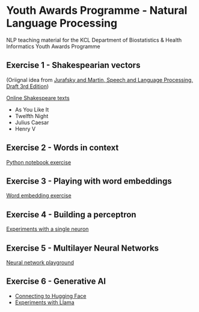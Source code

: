 # Youth Awards Programme - Natural Language Processing

NLP teaching material for the KCL Department of Biostatistics & Health Informatics Youth Awards Programme


## Exercise 1 - Shakespearian vectors
(Oriignal idea from [Jurafsky and Martin, Speech and Language Processing, Draft 3rd Edition](https://web.stanford.edu/~jurafsky/slp3/))

[Online Shakespeare texts](https://www.folger.edu/explore/shakespeares-works/download/)

- As You Like It
- Twelfth Night
- Julius Caesar
- Henry V


## Exercise 2 - Words in context

[Python notebook exercise](https://githubtocolab.com/KCL-Health-NLP/nlp_youth_awards/blob/main//plot_contexts.ipynb)

## Exercise 3 - Playing with word embeddings

[Word embedding exercise](https://githubtocolab.com/KCL-Health-NLP/nlp_youth_awards/blob/main/embeddings.ipynb)


## Exercise 4 - Building a perceptron

[Experiments with a single neuron](https://githubtocolab.com/KCL-Health-NLP/nlp_youth_awards/blob/main//perceptrons.ipynb)

## Exercise 5 - Multilayer Neural Networks

[Neural network playground](https://playground.tensorflow.org/)

## Exercise 6 - Generative AI

- [Connecting to Hugging Face](https://githubtocolab.com/KCL-Health-NLP/nlp_youth_awards/blob/main//hugging_face.ipynb)
- [Experiments with Llama](https://githubtocolab.com/KCL-Health-NLP/nlp_youth_awards/blob/main//llama.ipynb)

